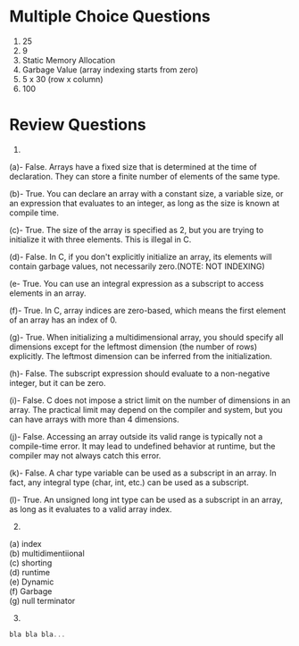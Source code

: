  
# Multiple Choice Questions

1. 25
2. 9
3. Static Memory Allocation
4. Garbage Value (array indexing starts from zero)
5. 5 x 30 (row x column)
6. 100

# Review Questions

1. 
(a)- False. Arrays have a fixed size that is determined at the time of declaration. They can store a finite number of elements of the same type.

(b)- True. You can declare an array with a constant size, a variable size, or an expression that evaluates to an integer, as long as the size is known at compile time.

(c)- True. The size of the array is specified as 2, but you are trying to initialize it with three elements. This is illegal in C.

(d)- False. In C, if you don't explicitly initialize an array, its elements will contain garbage values, not necessarily zero.(NOTE: NOT INDEXING)

(e- True. You can use an integral expression as a subscript to access elements in an array.

(f)- True. In C, array indices are zero-based, which means the first element of an array has an index of 0.

(g)- True. When initializing a multidimensional array, you should specify all dimensions except for the leftmost dimension (the number of rows) explicitly. The leftmost dimension can be inferred from the initialization.

(h)- False. The subscript expression should evaluate to a non-negative integer, but it can be zero.

(i)- False. C does not impose a strict limit on the number of dimensions in an array. The practical limit may depend on the compiler and system, but you can have arrays with more than 4 dimensions.

(j)- False. Accessing an array outside its valid range is typically not a compile-time error. It may lead to undefined behavior at runtime, but the compiler may not always catch this error.

(k)- False. A char type variable can be used as a subscript in an array. In fact, any integral type (char, int, etc.) can be used as a subscript.

(l)- True. An unsigned long int type can be used as a subscript in an array, as long as it evaluates to a valid array index.
    
2. 
(a) index  
(b) multidimentiional  
(c) shorting  
(d) runtime  
(e) Dynamic  
(f) Garbage  
(g) null terminator  

3.   
```c
bla bla bla...
